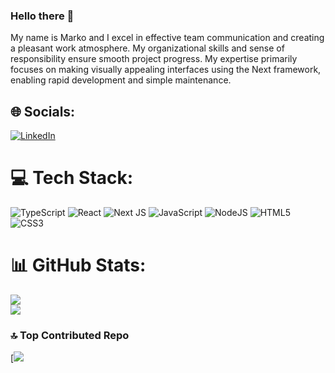 ### Hello there 👋

My name is Marko and I excel in effective team communication and creating a pleasant work atmosphere. My organizational skills and sense of responsibility ensure smooth project progress. My expertise primarily focuses on making visually appealing interfaces using the Next framework, enabling rapid development and simple maintenance.


## 🌐 Socials:
[![LinkedIn](https://img.shields.io/badge/LinkedIn-%230077B5.svg?logo=linkedin&logoColor=white)](https://www.linkedin.com/in/marko-marynovych-1982ab252/) 

# 💻 Tech Stack:
![TypeScript](https://img.shields.io/badge/typescript-%23007ACC.svg?style=flat&logo=typescript&logoColor=white) ![React](https://img.shields.io/badge/react-%2320232a.svg?style=flat&logo=react&logoColor=%2361DAFB) ![Next JS](https://img.shields.io/badge/Next-black?style=flat&logo=next.js&logoColor=white) ![JavaScript](https://img.shields.io/badge/javascript-%23323330.svg?style=flat&logo=javascript&logoColor=%23F7DF1E) ![NodeJS](https://img.shields.io/badge/node.js-6DA55F?style=flat&logo=node.js&logoColor=white) ![HTML5](https://img.shields.io/badge/html5-%23E34F26.svg?style=flat&logo=html5&logoColor=white) ![CSS3](https://img.shields.io/badge/css3-%231572B6.svg?style=flat&logo=css3&logoColor=white)

# 📊 GitHub Stats:
![](https://github-readme-streak-stats.herokuapp.com/?user=OrestSonich&theme=github_dark&hide_border=false)<br/>
![](https://github-readme-stats.vercel.app/api/top-langs/?username=OrestSonich&theme=github_dark&hide_border=false&include_all_commits=false&count_private=false&layout=compact)

### 🔝 Top Contributed Repo
[![](https://github-contributor-stats.vercel.app/api?username=JuJikk&limit=2&theme=radical&combine_all_yearly_contributions=true)
